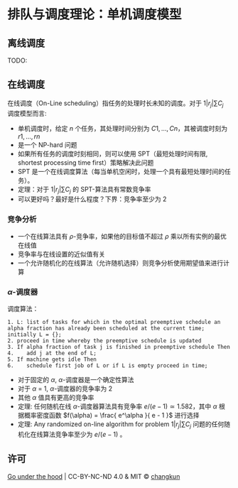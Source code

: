 # 排队与调度理论：单机调度模型

## 离线调度

TODO:

## 在线调度

在线调度（On-Line scheduling）指任务的处理时长未知的调度。对于 $1|r_j| \sum C_j$ 调度模型而言:

- 单机调度时，给定 $n$ 个任务，其处理时间分别为 $C1, ..., Cn$，其被调度时刻为 $r1, ..., rn$
- 是一个 NP-hard 问题
- 如果所有任务的调度时刻相同，则可以使用 SPT（最短处理时间有限, shortest processing time first）策略解决此问题
- SPT 是一个在线调度算法（每当单机空闲时，处理一个具有最短处理时间的任务）。
- 定理：对于 $1|r_j|\sum C_j$ 的 SPT-算法具有常数竞争率
- 可以更好吗？最好是什么程度？下界：竞争率至少为 2

### 竞争分析

- 一个在线算法具有 $\rho$-竞争率，如果他的目标值不超过 $\rho$ 乘以所有实例的最优在线值
- 竞争率与在线设置的近似值有关
- 一个允许随机化的在线算法（允许随机选择）则竞争分析使用期望值来进行计算

### $\alpha$-调度器

调度算法：

```
1. L: list of tasks for which in the optimal preemptive schedule an alpha fraction has already been scheduled at the current time; initially L = {};
2. proceed in time whereby the preemptive schedule is updated
3. If alpha fraction of task j is finished in preemptive schedule Then
4.    add j at the end of L;
5. If machine gets idle Then
6.    schedule first job of L or if L is empty proceed in time;
```

- 对于固定的 $\alpha$, $\alpha$-调度器是一个确定性算法
- 对于 $\alpha$ = 1, $\alpha$-调度器的竞争率为 2
- 其他 $\alpha$ 值具有更高的竞争率
- 定理: 任何随机在线 $\alpha$-调度器算法具有竞争率 $e / (e-1) \simeq 1.582$，其中 $\alpha$ 根据概率密度函数 $f(\alpha) = \frac{ e^\alpha }{ e - 1 }$ 进行选择 
- 定理: Any randomized on-line algorithm for problem $1|r_j| \sum C_j$ 问题的任何随机化在线算法竞争率至少为 $e/(e-1)$ 。

## 许可

[Go under the hood](https://github.com/changkun/go-under-the-hood) | CC-BY-NC-ND 4.0 & MIT &copy; [changkun](https://changkun.de)
